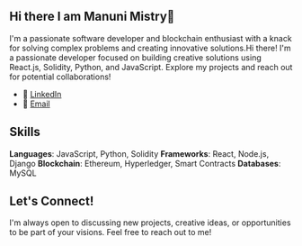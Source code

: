 ## Hi there I am Manuni Mistry👋

I'm a passionate software developer and blockchain enthusiast with a knack for solving complex problems and creating innovative solutions.Hi there! I'm a passionate developer focused on building creative solutions using React.js, Solidity, Python, and JavaScript. Explore my projects and reach out for potential collaborations!

- 🔗 [LinkedIn](https://www.linkedin.com/in/manuni-mistry-2109bb14a/)
- 📧 [Email](manunim.3011@gmail.com)

## Skills

**Languages**: JavaScript, Python, Solidity
**Frameworks**: React, Node.js, Django
**Blockchain**: Ethereum, Hyperledger, Smart Contracts
**Databases**: MySQL 

<!--
**manunimistry/manunimistry** is a ✨ _special_ ✨ repository because its `README.md` (this file) appears on your GitHub profile.

Here are some ideas to get you started:

- 🔭 I’m currently working on ...
- 🌱 I’m currently learning ...
- 👯 I’m looking to collaborate on ...
- 🤔 I’m looking for help with ...
- 💬 Ask me about ...
- 📫 How to reach me: ...
- 😄 Pronouns: ...
- ⚡ Fun fact: ...
-->

## Let's Connect!

I'm always open to discussing new projects, creative ideas, or opportunities to be part of your visions. Feel free to reach out to me!

